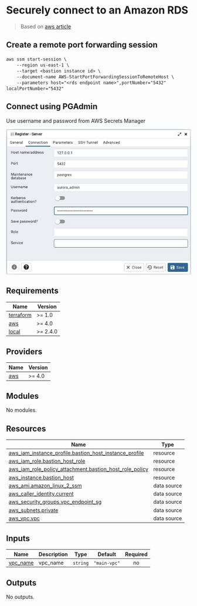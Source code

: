 # Securely connect to an Amazon RDS
> Based on [aws article](https://aws.amazon.com/blogs/database/securely-connect-to-an-amazon-rds-or-amazon-ec2-database-instance-remotely-with-your-preferred-gui/)


## Create a remote port forwarding session
```
aws ssm start-session \   
    --region us-east-1 \   
    --target <bastion instance id> \    
    --document-name AWS-StartPortForwardingSessionToRemoteHost \    
    --parameters host="<rds endpoint name>",portNumber="5432" localPortNumber="5432"
```
## Connect using PGAdmin
Use username and password from AWS Secrets Manager

![pg-admin.jpeg](../img/pg-admin.jpeg)


<!-- BEGIN_TF_DOCS -->
## Requirements

| Name | Version |
|------|---------|
| <a name="requirement_terraform"></a> [terraform](#requirement\_terraform) | >= 1.0 |
| <a name="requirement_aws"></a> [aws](#requirement\_aws) | >= 4.0 |
| <a name="requirement_local"></a> [local](#requirement\_local) | >= 2.4.0 |

## Providers

| Name | Version |
|------|---------|
| <a name="provider_aws"></a> [aws](#provider\_aws) | >= 4.0 |

## Modules

No modules.

## Resources

| Name | Type |
|------|------|
| [aws_iam_instance_profile.bastion_host_instance_profile](https://registry.terraform.io/providers/hashicorp/aws/latest/docs/resources/iam_instance_profile) | resource |
| [aws_iam_role.bastion_host_role](https://registry.terraform.io/providers/hashicorp/aws/latest/docs/resources/iam_role) | resource |
| [aws_iam_role_policy_attachment.bastion_host_role_policy](https://registry.terraform.io/providers/hashicorp/aws/latest/docs/resources/iam_role_policy_attachment) | resource |
| [aws_instance.bastion_host](https://registry.terraform.io/providers/hashicorp/aws/latest/docs/resources/instance) | resource |
| [aws_ami.amazon_linux_2_ssm](https://registry.terraform.io/providers/hashicorp/aws/latest/docs/data-sources/ami) | data source |
| [aws_caller_identity.current](https://registry.terraform.io/providers/hashicorp/aws/latest/docs/data-sources/caller_identity) | data source |
| [aws_security_groups.vpc_endpoint_sg](https://registry.terraform.io/providers/hashicorp/aws/latest/docs/data-sources/security_groups) | data source |
| [aws_subnets.private](https://registry.terraform.io/providers/hashicorp/aws/latest/docs/data-sources/subnets) | data source |
| [aws_vpc.vpc](https://registry.terraform.io/providers/hashicorp/aws/latest/docs/data-sources/vpc) | data source |

## Inputs

| Name | Description | Type | Default | Required |
|------|-------------|------|---------|:--------:|
| <a name="input_vpc_name"></a> [vpc\_name](#input\_vpc\_name) | vpc\_name | `string` | `"main-vpc"` | no |

## Outputs

No outputs.
<!-- END_TF_DOCS -->